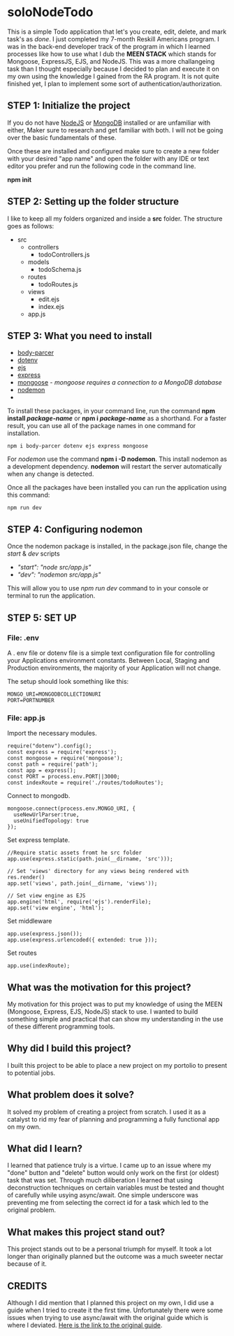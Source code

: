 # soloNodeTodo
This is a simple Todo application that let's you create, edit, delete, and mark task's as *done*.  I just completed my 7-month Reskill Americans program.  I was in the back-end developer track of the program in which I learned processes like how to use what I dub the **MEEN STACK** which stands for Mongoose, ExpressJS, EJS, and NodeJS. This was a more challangeing task than I thought especially because I decided to plan and execute it on my own using the knowledge I gained from the RA program.  It is not quite finished yet, I plan to implement some sort of authentication/authorization.

## STEP 1: Initialize the project
If you do not have [NodeJS](https://nodejs.org/en/download/) or [MongoDB](https://www.mongodb.com/cloud/atlas/lp/try2?utm_content=rlsavisitor&utm_source=google&utm_campaign=gs_americas_uscan_search_brand_atlas_desktop_rlsa&utm_term=install%20mongodb&utm_medium=cpc_paid_search&utm_ad=e&utm_ad_campaign_id=14291004602&adgroup=128837428507&gclid=Cj0KCQjwrJOMBhCZARIsAGEd4VG26oconcY89Zc4Px85yCfjbujv8Z17hIQmrTpZtaP_XSrKMBqzwV4aAl_iEALw_wcB) installed or are unfamiliar with either,  Maker sure to research and get familiar with both.  I will not be going over the basic fundamentals of these.

Once these are installed and configured make sure to create a new folder with your desired "app name" and open the folder with any IDE or text editor you prefer and run the following code in the command line.

**npm init**

## STEP 2: Setting up the folder structure
I like to keep all my folders organized and inside a **src** folder.  The structure goes as follows:
- src
  - controllers
    - todoControllers.js
  - models
    - todoSchema.js
  - routes
    - todoRoutes.js
  - views
    - edit.ejs
    - index.ejs
  - app.js

## STEP 3: What you need to install 
- [body-parcer](https://www.npmjs.com/package/body-parser)
- [dotenv](https://www.npmjs.com/package/dotenv)
- [ejs](https://www.npmjs.com/package/ejs)
- [express](https://www.npmjs.com/package/express)
- [mongoose](https://www.npmjs.com/package/mongoose) -
*mongoose requires a connection to a MongoDB database*
- [nodemon](https://www.npmjs.com/package/nodemon)
- 
To install these packages, in your command line, run the command **npm install *package-name*** or **npm i *package-name*** as a shorthand.  For a faster result, you can use all of the package names in one command for installation.

```
npm i body-parcer dotenv ejs express mongoose 
```

For *nodemon* use the command **npm i -D nodemon**. This install nodemon as a development dependency.  **nodemon** will restart the server automatically when any change is detected.

Once all the packages have been installed you can run the application using this command:
```
npm run dev
```

## STEP 4: Configuring nodemon
Once the nodemon package is installed, in the package.json file, change the *start* & *dev* scripts 
- *"start": "node src/app.js"*
- *"dev": "nodemon src/app.js"*

This will allow you to use *npm run dev* command to in your console or terminal to run the application.

## STEP 5: SET UP 
### File: .env

A . env file or dotenv file is a simple text configuration file for controlling your Applications environment constants. Between Local, Staging and Production environments, the majority of your Application will not change.

The setup should look something like this:
```
MONGO_URI=MONGODBCOLLECTIONURI
PORT=PORTNUMBER
```

### File: app.js

Import the necessary modules.
```
require("dotenv").config();
const express = require('express');
const mongoose = require('mongoose');
const path = require('path');
const app = express();
const PORT = process.env.PORT||3000;
const indexRoute = require('./routes/todoRoutes');
```

Connect to mongodb.
```
mongoose.connect(process.env.MONGO_URI, {
  useNewUrlParser:true,
  useUnifiedTopology: true
});
```

Set express template.
```
//Require static assets fromt he src folder
app.use(express.static(path.join(__dirname, 'src')));

// Set 'views' directory for any views being rendered with res.render()
app.set('views', path.join(__dirname, 'views'));

// Set view engine as EJS
app.engine('html', require('ejs').renderFile);
app.set('view engine', 'html');
```

Set middleware
```
app.use(express.json());
app.use(express.urlencoded({ extended: true }));
```

Set routes
```
app.use(indexRoute);
```

## What was the motivation for this project?
My motivation for this project was to put my knowledge of using the MEEN (Mongoose, Express, EJS, NodeJS) stack to use.  I wanted to build something simple and practical that can show my understanding in the use of these different programming tools.

## Why did I build this project?
I built this project to be able to place a new project on my portolio to present to potential jobs.

## What problem does it solve?
It solved my problem of creating a project from scratch.  I used it as a catalyst to rid my fear of planning and programming a fully functional app on my own.

## What did I learn?
I learned that patience truly is a virtue.  I came up to an issue where my "done" button and "delete" button would only work on the first (or oldest) task that was set.  Through much diliberation I learned that using deconstruction techniques on certain variables must be tested and thought of carefully while usying async/await. One simple underscore was preventing me from selecting the correct id for a task which led to the original problem.

## What makes this project stand out? 
This project stands out to be a personal triumph for myself.  It took a lot longer than originally planned but the outcome was a much sweeter nectar because of it.

## CREDITS
Although I did mention that I planned this project on my own, I did use a guide when I tried to create it the first time.  Unfortunately there were some issues when trying to use async/await with the original guide which is where I deviated.  [Here is the link to the original guide](https://dev.to/atultyagi612/build-a-basic-todo-app-with-nodejs-mongodb-20om).
